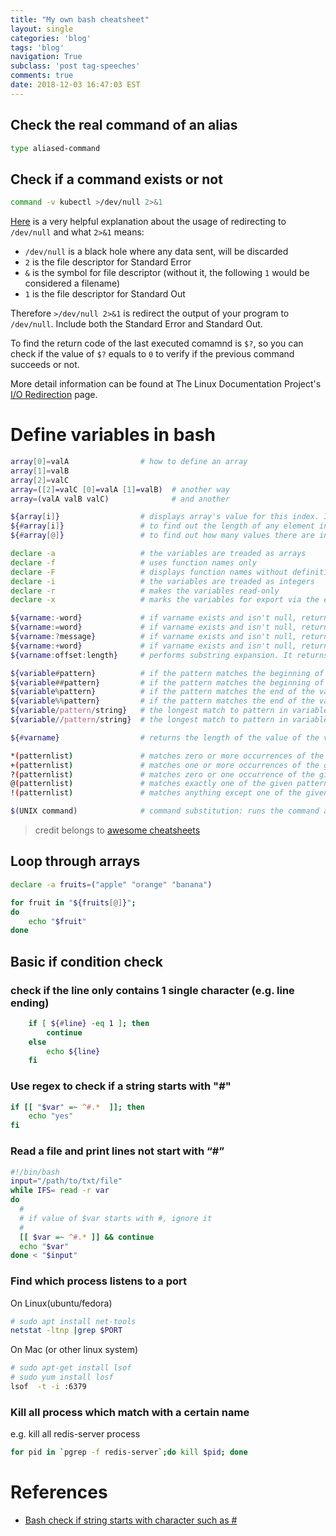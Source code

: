 ```yaml
---
title: "My own bash cheatsheet"
layout: single
categories: 'blog'
tags: 'blog'
navigation: True
subclass: 'post tag-speeches'
comments: true
date: 2018-12-03 16:47:03 EST
---
```


## Check the real command of an alias

```bash
type aliased-command
```

## Check if a command exists or not

```bash
command -v kubectl >/dev/null 2>&1
```

[Here](https://unix.stackexchange.com/questions/163352/what-does-dev-null-21-mean-in-this-article-of-crontab-basics) is a very helpful explanation about the usage of redirecting to `/dev/null` and what `2>&1` means:

- `/dev/null` is a black hole where any data sent, will be discarded
- `2` is the file descriptor for Standard Error
- `&` is the symbol for file descriptor (without it, the following `1` would be considered a filename)
- `1` is the file descriptor for Standard Out

Therefore `>/dev/null 2>&1` is redirect the output of your program to `/dev/null`. Include both the Standard Error and Standard Out.

To find the return code of the last executed comamnd is `$?`, so you can check if the value of `$?` equals to `0` to verify if the previous command succeeds or not.

More detail information can be found at The Linux Documentation Project's [I/O Redirection](http://www.tldp.org/LDP/abs/html/io-redirection.html) page.

# Define variables in bash

```bash
array[0]=valA                # how to define an array
array[1]=valB
array[2]=valC
array=([2]=valC [0]=valA [1]=valB)  # another way
array=(valA valB valC)              # and another

${array[i]}                  # displays array's value for this index. If no index is supplied, array element 0 is assumed
${#array[i]}                 # to find out the length of any element in the array
${#array[@]}                 # to find out how many values there are in the array

declare -a                   # the variables are treaded as arrays
declare -f                   # uses function names only
declare -F                   # displays function names without definitions
declare -i                   # the variables are treaded as integers
declare -r                   # makes the variables read-only
declare -x                   # marks the variables for export via the environment

${varname:-word}             # if varname exists and isn't null, return its value; otherwise return word
${varname:=word}             # if varname exists and isn't null, return its value; otherwise set it word and then return its value
${varname:?message}          # if varname exists and isn't null, return its value; otherwise print varname, followed by message and abort the current command or script
${varname:+word}             # if varname exists and isn't null, return word; otherwise return null
${varname:offset:length}     # performs substring expansion. It returns the substring of $varname starting at offset and up to length characters

${variable#pattern}          # if the pattern matches the beginning of the variable's value, delete the shortest part that matches and return the rest
${variable##pattern}         # if the pattern matches the beginning of the variable's value, delete the longest part that matches and return the rest
${variable%pattern}          # if the pattern matches the end of the variable's value, delete the shortest part that matches and return the rest
${variable%%pattern}         # if the pattern matches the end of the variable's value, delete the longest part that matches and return the rest
${variable/pattern/string}   # the longest match to pattern in variable is replaced by string. Only the first match is replaced
${variable//pattern/string}  # the longest match to pattern in variable is replaced by string. All matches are replaced

${#varname}                  # returns the length of the value of the variable as a character string

*(patternlist)               # matches zero or more occurrences of the given patterns
+(patternlist)               # matches one or more occurrences of the given patterns
?(patternlist)               # matches zero or one occurrence of the given patterns
@(patternlist)               # matches exactly one of the given patterns
!(patternlist)               # matches anything except one of the given patterns

$(UNIX command)              # command substitution: runs the command and returns standard output

```

> credit belongs to [awesome cheatsheets](https://github.com/LeCoupa/awesome-cheatsheets/blob/master/languages/bash.sh)


## Loop through arrays

```bash
declare -a fruits=("apple" "orange" "banana")

for fruit in "${fruits[@]}";
do 
    echo "$fruit"
done
```

## Basic if condition check

### check if the line only contains 1 single character (e.g. line ending)

```bash
    if [ ${#line} -eq 1 ]; then
        continue
    else
        echo ${line}
    fi
```

### Use regex to check if a string starts with "#"

```bash
if [[ "$var" =~ ^#.*  ]]; then
    echo "yes"
fi
```

### Read a file and print lines not start with “#”

```bash
#!/bin/bash
input="/path/to/txt/file"
while IFS= read -r var
do
  #
  # if value of $var starts with #, ignore it
  #
  [[ $var =~ ^#.* ]] && continue
  echo "$var"
done < "$input"
```

### Find which process listens to a port

On Linux(ubuntu/fedora)

```bash
# sudo apt install net-tools
netstat -ltnp |grep $PORT
```

On Mac (or other linux system)

```bash
# sudo apt-get install lsof
# sudo yum install losf
lsof  -t -i :6379
```

### Kill all process which match with a certain name

e.g. kill all redis-server process

```bash
for pid in `pgrep -f redis-server`;do kill $pid; done
```

# References

- [Bash check if string starts with character such as #](https://www.cyberciti.biz/faq/bash-check-if-string-starts-with-character-such-as/)

